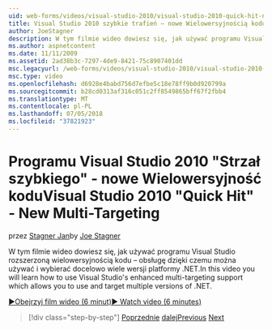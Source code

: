 ```yaml
---
uid: web-forms/videos/visual-studio-2010/visual-studio-2010-quick-hit-new-multi-targeting
title: Visual Studio 2010 szybkie trafień — nowe Wielowersyjnością kodu – | Dokumentacja firmy Microsoft
author: JoeStagner
description: W tym filmie wideo dowiesz się, jak używać programu Visual Studio rozszerzoną wielowersyjnością kodu – obsługę dzięki czemu można używać i wybierać docelowo wiele wersji platformy .NET.
ms.author: aspnetcontent
ms.date: 11/11/2009
ms.assetid: 2ad38b3c-7297-4de9-8421-75c8907401dd
msc.legacyurl: /web-forms/videos/visual-studio-2010/visual-studio-2010-quick-hit-new-multi-targeting
msc.type: video
ms.openlocfilehash: d6928e4babd756d7efbe5c18e78ff9b0d920799a
ms.sourcegitcommit: b28cd0313af316c051c2ff8549865bff67f2fbb4
ms.translationtype: MT
ms.contentlocale: pl-PL
ms.lasthandoff: 07/05/2018
ms.locfileid: "37821923"
---
```

<a name="visual-studio-2010-quick-hit---new-multi-targeting"></a><span data-ttu-id="d4ad6-103">Programu Visual Studio 2010 "Strzał szybkiego" - nowe Wielowersyjność kodu</span><span class="sxs-lookup"><span data-stu-id="d4ad6-103">Visual Studio 2010 "Quick Hit" - New Multi-Targeting</span></span>
====================
<span data-ttu-id="d4ad6-104">przez [Stagner Jan](https://github.com/JoeStagner)</span><span class="sxs-lookup"><span data-stu-id="d4ad6-104">by [Joe Stagner](https://github.com/JoeStagner)</span></span>

<span data-ttu-id="d4ad6-105">W tym filmie wideo dowiesz się, jak używać programu Visual Studio rozszerzoną wielowersyjnością kodu – obsługę dzięki czemu można używać i wybierać docelowo wiele wersji platformy .NET.</span><span class="sxs-lookup"><span data-stu-id="d4ad6-105">In this video you will learn how to use Visual Studio's enhanced multi-targeting support which allows you to use and target multiple versions of .NET.</span></span>

[<span data-ttu-id="d4ad6-106">&#9654;Obejrzyj film wideo (6 minut)</span><span class="sxs-lookup"><span data-stu-id="d4ad6-106">&#9654; Watch video (6 minutes)</span></span>](https://channel9.msdn.com/Blogs/ASP-NET-Site-Videos/visual-studio-2010-quick-hit-new-multi-targeting)

> [!div class="step-by-step"]
> <span data-ttu-id="d4ad6-107">[Poprzednie](visual-studio-2010-quick-hit-new-web-project-template.md)
> [dalej](visual-studio-2010-quick-hit-websites-instead-of-web-projects.md)</span><span class="sxs-lookup"><span data-stu-id="d4ad6-107">[Previous](visual-studio-2010-quick-hit-new-web-project-template.md)
[Next](visual-studio-2010-quick-hit-websites-instead-of-web-projects.md)</span></span>
